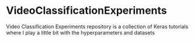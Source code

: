 # VideoClassificationExperiments
Video Classification Experiments repository is a collection of Keras tutorials where I play a little bit with the hyperparameters and datasets
